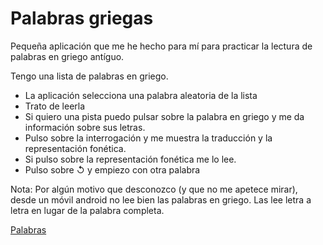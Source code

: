 # Palabras griegas

Pequeña aplicación que me he hecho para mí para practicar la lectura de palabras en griego antíguo.

Tengo una lista de palabras en griego. 
* La aplicación selecciona una palabra aleatoria de la lista
* Trato de leerla
* Si quiero una pista puedo pulsar sobre la palabra en griego y me da información sobre sus letras.
* Pulso sobre la interrogación y me muestra la traducción y la representación fonética.
* Si pulso sobre la representación fonética me lo lee.
* Pulso sobre ↺ y empiezo con otra palabra

Nota: Por algún motivo que desconozco (y que no me apetece mirar), desde un móvil android no lee bien las palabras en griego. Las lee letra a letra en lugar de la palabra completa.

<a href="https://gonzalo123.github.io/palabras/">Palabras</a>


